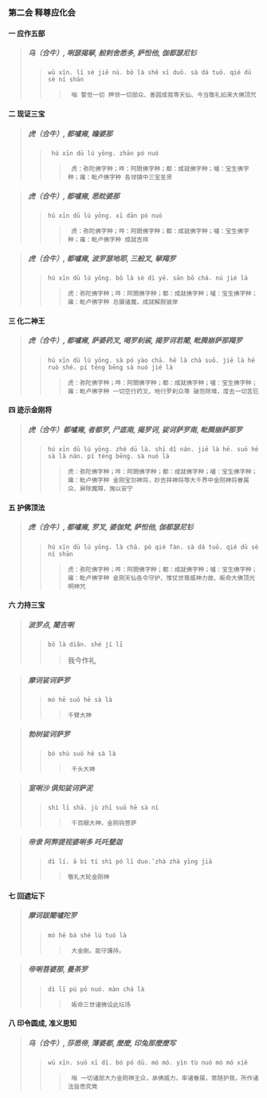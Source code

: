 ### 第二会 释尊应化会

#### 一 应作五部

>#####  乌（合牛）, 唎瑟揭拏, 般剌舍悉多, 萨怛他, 伽都瑟尼钐
>>     wū xīn. lī sè jiē nú. bō là shě xī duō. sà dá tuō. qié dū sè ní shān
>>>      嗡 警觉一切 押领一切部众、善圆成我等天仙、今当敬礼如来大佛顶咒 

#### 二 现证三宝

>#####  虎（合牛）, 都嚧雍, 瞻婆那 
>>      hú xīn dū lú yōng. zhān pó nuó 
>>>      虎：弥陀佛字种；吽：阿閦佛字种；都：成就佛字种；嚧：宝生佛字种；雍：毗卢佛字种 各领镇中三宝圣贤  

>#####  虎（合牛）, 都嚧雍, 悉眈婆那 
>>     hú xīn dū lú yōng. xī dān pó nuó
>>>      虎：弥陀佛字种；吽：阿閦佛字种；都：成就佛字种；嚧：宝生佛字种；雍：毗卢佛字种 成就吉祥

>#####  虎（合牛）, 都嚧雍, 波罗瑟地耶, 三般叉, 拏羯罗  
>>     hú xīn dū lú yōng. bō là sè dì yē. sān bō chá. nú jié là
>>>     虎：弥陀佛字种；吽：阿閦佛字种；都：成就佛字种；嚧：宝生佛字种；雍：毗卢佛字种 总摄诸魔，成就解脱彼岸  

#### 三 化二神王

>#####  虎（合牛）, 都嚧雍, 萨婆药叉, 喝罗刹裟, 揭罗诃若闍, 毗腾崩萨那羯罗
>>     hú xīn dū lú yōng. sà pó yào chā. hē là chà suō. jiē là hē ruò shé. pí téng bēng sà nuó jié là
>>>     虎：弥陀佛字种；吽：阿閦佛字种；都：成就佛字种；嚧：宝生佛字种；雍：毗卢佛字种 一切空行药叉、地行罗刹众等 破怨除难，度去一切苦厄  

#### 四 迹示金刚将

>#####  虎（合牛）都嚧雍, 者都罗, 尸底南, 揭罗诃, 娑诃萨罗南, 毗腾崩萨那罗  
>>     hú xīn dū lú yōng. zhě dū là. shī dǐ nán. jiē là hē. suō hē sà là nán. pí téng bēng. sà nuó là
>>>     虎：弥陀佛字种；吽：阿閦佛字种；都：成就佛字种；嚧：宝生佛字种；雍：毗卢佛字种 金刚宝剑神将，妙吉祥神将等大千界中金刚神将眷属众、屏除魔障，施以安宁     

#### 五 护佛顶法

>#####  虎（合牛）, 都嚧雍, 罗叉, 婆伽梵, 萨怛他, 伽都瑟尼钐  
>>     hú xīn dū lú yōng. là chā. pó qié fàn. sà dá tuō. qié dū sè ní shān
>>>     虎：弥陀佛字种；吽：阿閦佛字种；都：成就佛字种；嚧：宝生佛字种；雍：毗卢佛字种 金刚天仙各令守护、惟仗世尊威神力故、皈命大佛顶光明神咒  

#### 六 力持三宝

>#####  波罗点, 闍吉唎  
>>     bō là diǎn. shé jí lī
>>>    我今作礼  

>#####  摩诃娑诃萨罗
>>     mó hē suō hē sà là
>>>     千臂大神  

>#####  勃树娑诃萨罗
>>     bó shù suō hē sà là
>>>      千头大神

>#####  室唎沙 俱知娑诃萨泥 
>>     shì lī shā. jù zhī suō hē sà ní 
>>>      千百眼大神，金刚钩菩萨

>#####  帝隶 阿弊提视婆唎多 吒吒甖迦 
>>     dì lí. ā bì tí shì pó lī duo.̄ zhà zhà yīng jiā
>>>     敬礼大轮金刚神   

#### 七 回遮坛下

>#####  摩诃跋闍嚧陀罗 
>>     mó hē bá shé lú tuó là   
>>>      大金剛。能守護持。

>#####  帝唎菩婆那, 曼茶罗 
>>     dì lī pú pó nuó. màn chá là
>>>      皈命三世诸佛设此坛场 

#### 八  印令圆成, 准义思知

>#####  乌（合牛）, 莎悉帝, 薄婆都, 麼麼, 印兔那麼麼写 
>>     wū xīn. suō xī dì. bó pó dū. mó mó. yìn tù nuó mó mó xiě
>>>      嗡 一切诸部大力金刚神王众，承佛威力，率诸眷属，常随护我，所作诸法皆悉究竟

